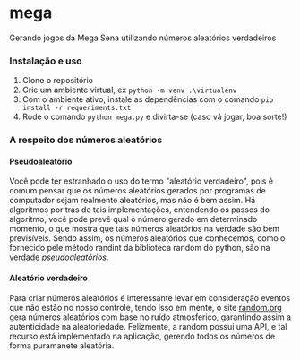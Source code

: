 # mega
Gerando jogos da Mega Sena utilizando números aleatórios verdadeiros

### Instalação e uso

1. Clone o repositório
2. Crie um ambiente virtual, ex `python -m venv .\virtualenv`
3. Com o ambiente ativo, instale as dependências com o comando `pip install -r requeriments.txt`
4. Rode o comando `python mega.py` e divirta-se (caso vá jogar, boa sorte!)

### A respeito dos números aleatórios

#### Pseudoaleatório

Você pode ter estranhado o uso do termo "aleatório verdadeiro", pois é comum pensar que os números aleatórios gerados por 
programas de computador sejam realmente aleatórios, mas não é bem assim. Há algoritmos por trás de tais implementações, entendendo
os passos do algoritmo, você pode prevê qual o número gerado em determinado momento, o que mostra que tais números aleatórios na verdade são bem previsíveis. Sendo assim,
os números aleatórios que conhecemos, como o fornecido pele método randint da biblioteca random do python, são na verdade _pseudoaleatórios_.

#### Aleatório verdadeiro

Para criar números aleatórios é interessante levar em consideração eventos que não estão no nosso controle, tendo isso em mente, o site
<a href="https://www.random.org/">random.org</a> gera números aleatórios com base no ruído atmosferico, garantindo assim a autenticidade
na aleatoriedade. Felizmente, a random possui uma API, e tal recurso está implementado na aplicação, gerendo todos os números de forma 
puramanete aleatória.


